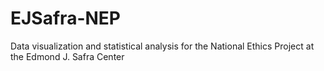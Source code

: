 # EJSafra-NEP
Data visualization and statistical analysis for the National Ethics Project at the Edmond J. Safra Center

